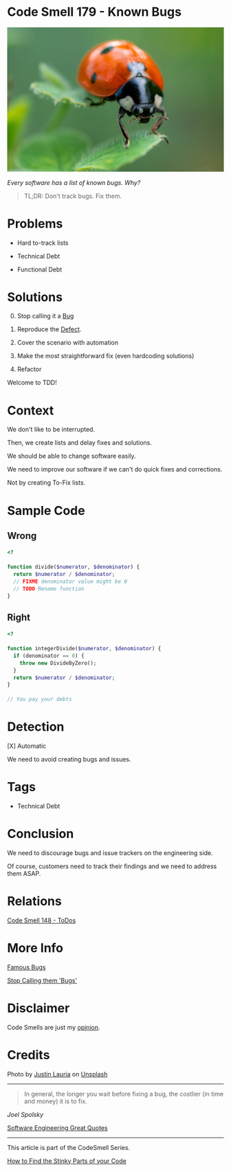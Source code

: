 # Code Smell 179 - Known Bugs
            
![Code Smell 179 - Known Bugs](Code%20Smell%20179%20-%20Known%20Bugs.jpg)

*Every software has a list of known bugs. Why?*

> TL;DR: Don't track bugs. Fix them.

# Problems

- Hard to-track lists

- Technical Debt

- Functional Debt

# Solutions

0. Stop calling it a [Bug](https://github.com/mcsee/Software-Design-Articles/tree/main/Articles/Quality/Stop%20Calling%20them%20'Bugs'/readme.md)

1. Reproduce the [Defect](https://github.com/mcsee/Software-Design-Articles/tree/main/Articles/Quality/Stop%20Calling%20them%20'Bugs'/readme.md).

2. Cover the scenario with automation

3. Make the most straightforward fix (even hardcoding solutions)

4. Refactor

Welcome to TDD!

# Context

We don't like to be interrupted. 

Then, we create lists and delay fixes and solutions.

We should be able to change software easily.

We need to improve our software if we can't do quick fixes and corrections. 

Not by creating To-Fix lists.

# Sample Code

## Wrong

<!-- [Gist Url](https://gist.github.com/mcsee/352ade4d98a059ed49e4312ae3bab44e) -->

```php
<?

function divide($numerator, $denominator) {
  return $numerator / $denominator;  
  // FIXME denominator value might be 0
  // TODO Rename function
}
```

## Right

<!-- [Gist Url](https://gist.github.com/mcsee/d1323654df40648970e8058c0cbd55cc) -->

```php
<?

function integerDivide($numerator, $denominator) {
  if (denominator == 0) {
    throw new DivideByZero();
  }
  return $numerator / $denominator;  
}

// You pay your debts
```

# Detection

[X] Automatic 

We need to avoid creating bugs and issues.

# Tags

- Technical Debt

# Conclusion

We need to discourage bugs and issue trackers on the engineering side.

Of course, customers need to track their findings and we need to address them ASAP.

# Relations

[Code Smell 148 - ToDos](https://github.com/mcsee/Software-Design-Articles/tree/main/Articles/Code%20Smells/Code%20Smell%20148%20-%20ToDos/readme.md)

# More Info

[Famous Bugs](https://en.wikipedia.org/wiki/List_of_software_bugs)

[Stop Calling them 'Bugs'](https://github.com/mcsee/Software-Design-Articles/tree/main/Articles/Quality/Stop%20Calling%20them%20'Bugs'/readme.md)

# Disclaimer

Code Smells are just my [opinion](https://github.com/mcsee/Software-Design-Articles/tree/main/Articles/Blogging/I%20Wrote%20More%20than%2090%20Articles%20on%202021%20Here%20is%20What%20I%20Learned/readme.md).

# Credits

Photo by [Justin Lauria](https://unsplash.com/@justinlauria) on [Unsplash](https://unsplash.com/s/photos/bug)
  
* * *

> In general, the longer you wait before fixing a bug, the costlier (in time and money) it is to fix.

_Joel Spolsky_

[Software Engineering Great Quotes](https://github.com/mcsee/Software-Design-Articles/tree/main/Articles/Quotes/Software%20Engineering%20Great%20Quotes/readme.md)

* * *

This article is part of the CodeSmell Series.

[How to Find the Stinky Parts of your Code](https://github.com/mcsee/Software-Design-Articles/tree/main/Articles/Code%20Smells/How%20to%20Find%20the%20Stinky%20parts%20of%20your%20Code/readme.md)